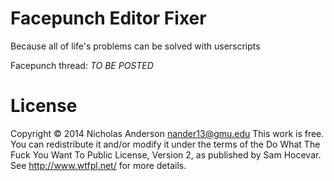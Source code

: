 Facepunch Editor Fixer
======================

Because all of life's problems can be solved with userscripts

Facepunch thread: *TO BE POSTED*

License
=======
Copyright © 2014 Nicholas Anderson <nander13@gmu.edu>
This work is free. You can redistribute it and/or modify it under the
terms of the Do What The Fuck You Want To Public License, Version 2,
as published by Sam Hocevar. See http://www.wtfpl.net/ for more details.